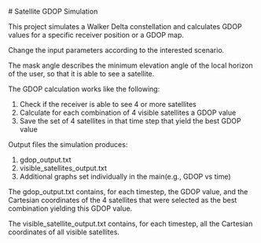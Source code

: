\# Satellite GDOP Simulation



This project simulates a Walker Delta constellation and calculates GDOP values for a specific receiver position or a GDOP map.



Change the input parameters according to the interested scenario.



The mask angle describes the minimum elevation angle of the local horizon of the user, so that it is able to see a satellite. 



The GDOP calculation works like the following:

1. Check if the receiver is able to see 4 or more satellites
2. Calculate for each combination of 4 visible satellites a GDOP value
3. Save the set of 4 satellites in that time step that yield the best GDOP value



Output files the simulation produces:

1. gdop\_output.txt 
2. visible\_satellites\_output.txt
3. Additional graphs set individually in the main(e.g., GDOP vs time)



The gdop\_output.txt contains, for each timestep, the GDOP value, and the Cartesian coordinates of the 4 satellites that were selected as the best combination yielding this GDOP value.



The visible\_satellite\_output.txt contains, for each timestep, all the Cartesian coordinates of all visible satellites. 



